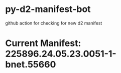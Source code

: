 # py-d2-manifest-bot
github action for checking for new d2 manifest

# Current Manifest: 225896.24.05.23.0051-1-bnet.55660